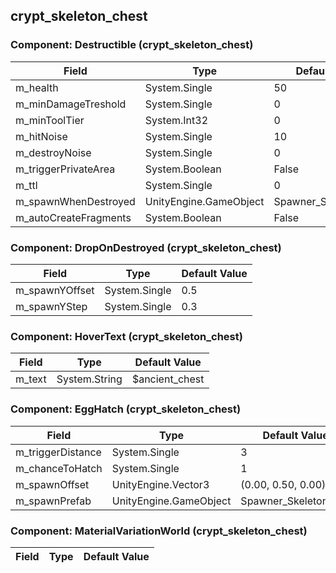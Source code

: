 ## crypt_skeleton_chest

### Component: Destructible (crypt_skeleton_chest)

|Field|Type|Default Value|
|---|---|---|
|m_health|System.Single|50|
|m_minDamageTreshold|System.Single|0|
|m_minToolTier|System.Int32|0|
|m_hitNoise|System.Single|10|
|m_destroyNoise|System.Single|0|
|m_triggerPrivateArea|System.Boolean|False|
|m_ttl|System.Single|0|
|m_spawnWhenDestroyed|UnityEngine.GameObject|Spawner_Skeleton_rise|
|m_autoCreateFragments|System.Boolean|False|

### Component: DropOnDestroyed (crypt_skeleton_chest)

|Field|Type|Default Value|
|---|---|---|
|m_spawnYOffset|System.Single|0.5|
|m_spawnYStep|System.Single|0.3|

### Component: HoverText (crypt_skeleton_chest)

|Field|Type|Default Value|
|---|---|---|
|m_text|System.String|$ancient_chest|

### Component: EggHatch (crypt_skeleton_chest)

|Field|Type|Default Value|
|---|---|---|
|m_triggerDistance|System.Single|3|
|m_chanceToHatch|System.Single|1|
|m_spawnOffset|UnityEngine.Vector3|(0.00, 0.50, 0.00)|
|m_spawnPrefab|UnityEngine.GameObject|Spawner_Skeleton_rise|

### Component: MaterialVariationWorld (crypt_skeleton_chest)

|Field|Type|Default Value|
|---|---|---|

